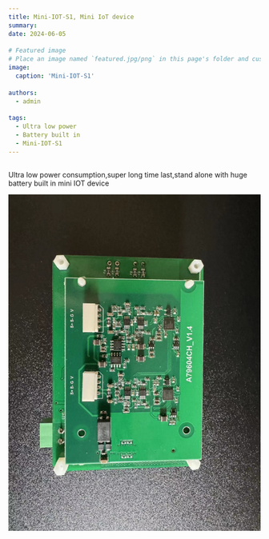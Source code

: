 ```yaml
---
title: Mini-IOT-S1, Mini IoT device
summary:
date: 2024-06-05

# Featured image
# Place an image named `featured.jpg/png` in this page's folder and customize its options here.
image:
  caption: 'Mini-IOT-S1'

authors:
  - admin

tags:
  - Ultra low power
  - Battery built in
  - Mini-IOT-S1
---
```


##

Ultra low power consumption,super long time last,stand alone with huge battery built in mini IOT device

![Image alt](images/my-image.jpg)



